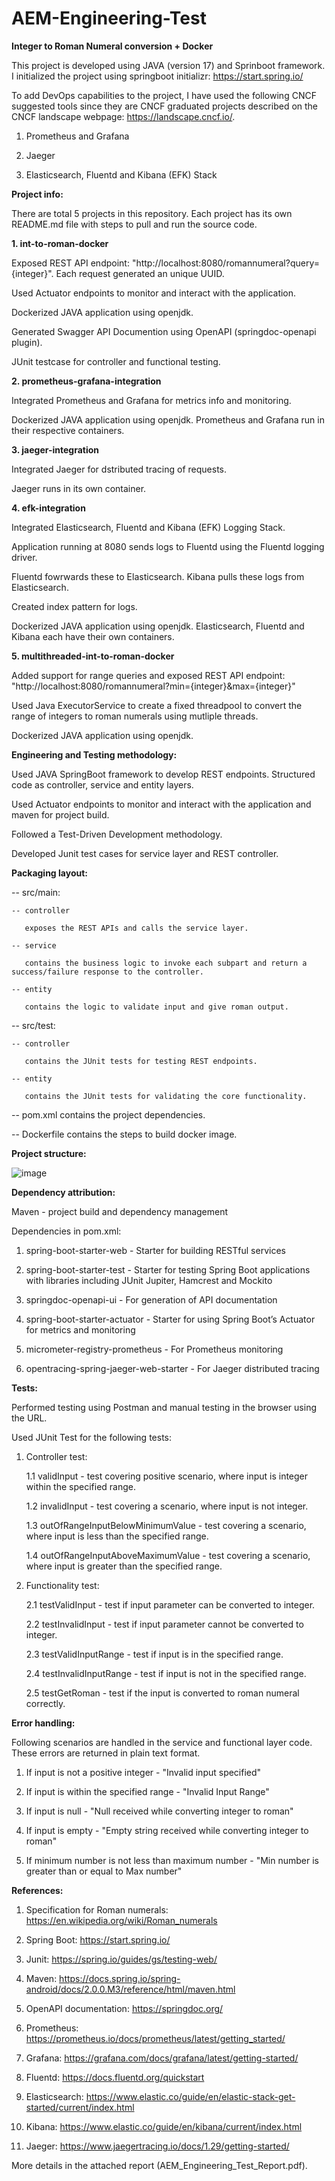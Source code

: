 # AEM-Engineering-Test

**Integer to Roman Numeral conversion + Docker**

This project is developed using JAVA (version 17) and Sprinboot framework. I initialized the project using springboot initializr: https://start.spring.io/

To add DevOps capabilities to the project, I have used the following CNCF suggested tools since they are CNCF graduated projects described on the CNCF landscape webpage: https://landscape.cncf.io/.

1. Prometheus and Grafana

2. Jaeger

3. Elasticsearch, Fluentd and Kibana (EFK) Stack

**Project info:**

There are total 5 projects in this repository. Each project has its own README.md file with steps to pull and run the source code.

**1. int-to-roman-docker**
 
   Exposed REST API endpoint: "http://localhost:8080/romannumeral?query={integer}". Each request generated an unique UUID.
   
   Used Actuator endpoints to monitor and interact with the application.
   
   Dockerized JAVA application using openjdk.
   
   Generated Swagger API Documention using OpenAPI (springdoc-openapi plugin).

   JUnit testcase for controller and functional testing.
   
**2. prometheus-grafana-integration**
   
   Integrated Prometheus and Grafana for metrics info and monitoring.
   
   Dockerized JAVA application using openjdk. Prometheus and Grafana run in their respective containers.

**3. jaeger-integration**

   Integrated Jaeger for dstributed tracing of requests.
   
   Jaeger runs in its own container.

**4. efk-integration**
  
   Integrated Elasticsearch, Fluentd and Kibana (EFK) Logging Stack.
   
   Application running at 8080 sends logs to Fluentd using the Fluentd logging driver.
   
   Fluentd fowrwards these to Elasticsearch. Kibana pulls these logs from Elasticsearch.
   
   Created index pattern for logs.
   
   Dockerized JAVA application using openjdk. Elasticsearch, Fluentd and Kibana each have their own containers.

**5. multithreaded-int-to-roman-docker**

   Added support for range queries and exposed REST API endpoint: "http://localhost:8080/romannumeral?min={integer}&max={integer}"
   
   Used Java ExecutorService to create a fixed threadpool to convert the range of integers to roman numerals using mutliple threads.
   
   Dockerized JAVA application using openjdk.

**Engineering and Testing methodology:**

Used JAVA SpringBoot framework to develop REST endpoints. Structured code as controller, service and entity layers.

Used Actuator endpoints to monitor and interact with the application and maven for project build.  

Followed a Test-Driven Development methodology.

Developed Junit test cases for service layer and REST controller.

**Packaging layout:**

-- src/main:

    -- controller
   
       exposes the REST APIs and calls the service layer. 
       
    -- service 
   
       contains the business logic to invoke each subpart and return a success/failure response to the controller.
       
    -- entity
   
       contains the logic to validate input and give roman output.
    
-- src/test:

    -- controller
   
       contains the JUnit tests for testing REST endpoints.
       
    -- entity
   
       contains the JUnit tests for validating the core functionality.
       
-- pom.xml contains the project dependencies.

-- Dockerfile contains the steps to build docker image.

**Project structure:**

![image](https://user-images.githubusercontent.com/47338443/147998746-72fe1e65-142a-4ae9-ab2c-a5c3c165dffc.png)

**Dependency attribution:**

Maven - project build and dependency management

Dependencies in pom.xml:

1. spring-boot-starter-web - Starter for building RESTful services

2. spring-boot-starter-test - Starter for testing Spring Boot applications with libraries including JUnit Jupiter, Hamcrest and Mockito

3. springdoc-openapi-ui - For generation of API documentation

4. spring-boot-starter-actuator - Starter for using Spring Boot’s Actuator for metrics and monitoring

5. micrometer-registry-prometheus - For Prometheus monitoring

6. opentracing-spring-jaeger-web-starter - For Jaeger distributed tracing

**Tests:**

Performed testing using Postman and manual testing in the browser using the URL.

Used JUnit Test for the following tests:

1. Controller test:

     1.1 validInput - test covering positive scenario, where input is integer within the specified range.

     1.2 invalidInput - test covering a scenario, where input is not integer.

     1.3 outOfRangeInputBelowMinimumValue - test covering a scenario, where input is less than the specified range.

     1.4 outOfRangeInputAboveMaximumValue - test covering a scenario, where input is greater than the specified range.

2. Functionality test:

     2.1 testValidInput - test if input parameter can be converted to integer.

     2.2 testInvalidInput - test if input parameter cannot be converted to integer.

     2.3 testValidInputRange -  test if input is in the specified range.

     2.4 testInvalidInputRange - test if input is not in the specified range.

     2.5 testGetRoman - test if the input is converted to roman numeral correctly.

**Error handling:**

Following scenarios are handled in the service and functional layer code. These errors are returned in plain text format.

1. If input is not a positive integer - "Invalid input specified"

2. If input is within the specified range - "Invalid Input Range"

3. If input is null - "Null received while converting integer to roman"

4. If input is empty - "Empty string received while converting integer to roman"

5. If minimum number is not less than maximum number - "Min number is greater than or equal to Max number"

**References:**

1. Specification for Roman numerals: https://en.wikipedia.org/wiki/Roman_numerals

2. Spring Boot: https://start.spring.io/

3. Junit: https://spring.io/guides/gs/testing-web/

4. Maven: https://docs.spring.io/spring-android/docs/2.0.0.M3/reference/html/maven.html

5. OpenAPI documentation: https://springdoc.org/

6. Prometheus: https://prometheus.io/docs/prometheus/latest/getting_started/

7. Grafana: https://grafana.com/docs/grafana/latest/getting-started/

8. Fluentd: https://docs.fluentd.org/quickstart

9. Elasticsearch: https://www.elastic.co/guide/en/elastic-stack-get-started/current/index.html

10. Kibana: https://www.elastic.co/guide/en/kibana/current/index.html

11. Jaeger: https://www.jaegertracing.io/docs/1.29/getting-started/

More details in the attached report (AEM_Engineering_Test_Report.pdf).
